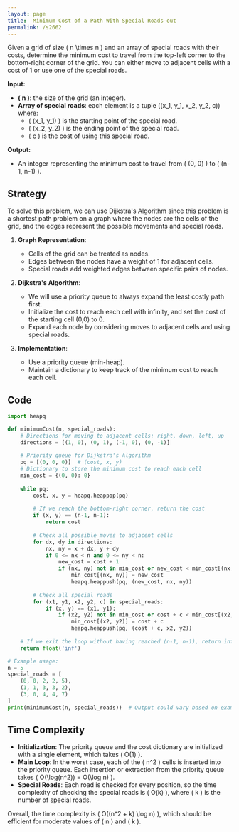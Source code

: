 ```yaml
---
layout: page
title:  Minimum Cost of a Path With Special Roads-out
permalink: /s2662
---
```


Given a grid of size \( n \times n \) and an array of special roads with their costs, determine the minimum cost to travel from the top-left corner to the bottom-right corner of the grid. You can either move to adjacent cells with a cost of 1 or use one of the special roads.

**Input:**

- **\( n \)**: the size of the grid (an integer).
- **Array of special roads**: each element is a tuple \((x_1, y_1, x_2, y_2, c)\) where:
  - \( (x_1, y_1) \) is the starting point of the special road.
  - \( (x_2, y_2) \) is the ending point of the special road.
  - \( c \) is the cost of using this special road.

**Output:**

- An integer representing the minimum cost to travel from \( (0, 0) \) to \( (n-1, n-1) \).

## Strategy

To solve this problem, we can use Dijkstra's Algorithm since this problem is a shortest path problem on a graph where the nodes are the cells of the grid, and the edges represent the possible movements and special roads.

1. **Graph Representation**:
   - Cells of the grid can be treated as nodes.
   - Edges between the nodes have a weight of 1 for adjacent cells.
   - Special roads add weighted edges between specific pairs of nodes.

2. **Dijkstra's Algorithm**:
   - We will use a priority queue to always expand the least costly path first.
   - Initialize the cost to reach each cell with infinity, and set the cost of the starting cell (0,0) to 0.
   - Expand each node by considering moves to adjacent cells and using special roads.

3. **Implementation**:
   - Use a priority queue (min-heap).
   - Maintain a dictionary to keep track of the minimum cost to reach each cell.

## Code

```python
import heapq

def minimumCost(n, special_roads):
    # Directions for moving to adjacent cells: right, down, left, up
    directions = [(1, 0), (0, 1), (-1, 0), (0, -1)]
    
    # Priority queue for Dijkstra's Algorithm
    pq = [(0, 0, 0)]  # (cost, x, y)
    # Dictionary to store the minimum cost to reach each cell
    min_cost = {(0, 0): 0}
    
    while pq:
        cost, x, y = heapq.heappop(pq)
        
        # If we reach the bottom-right corner, return the cost
        if (x, y) == (n-1, n-1):
            return cost
        
        # Check all possible moves to adjacent cells
        for dx, dy in directions:
            nx, ny = x + dx, y + dy
            if 0 <= nx < n and 0 <= ny < n:
                new_cost = cost + 1
                if (nx, ny) not in min_cost or new_cost < min_cost[(nx, ny)]:
                    min_cost[(nx, ny)] = new_cost
                    heapq.heappush(pq, (new_cost, nx, ny))
        
        # Check all special roads
        for (x1, y1, x2, y2, c) in special_roads:
            if (x, y) == (x1, y1):
                if (x2, y2) not in min_cost or cost + c < min_cost[(x2, y2)]:
                    min_cost[(x2, y2)] = cost + c
                    heapq.heappush(pq, (cost + c, x2, y2))
                    
    # If we exit the loop without having reached (n-1, n-1), return inf as indicatión of no path found
    return float('inf')

# Example usage:
n = 5
special_roads = [
    (0, 0, 2, 2, 5),
    (1, 1, 3, 3, 2),
    (3, 0, 4, 4, 7)
]
print(minimumCost(n, special_roads))  # Output could vary based on example input
```

## Time Complexity

- **Initialization**: The priority queue and the cost dictionary are initialized with a single element, which takes \( O(1) \).
- **Main Loop**: In the worst case, each of the \( n^2 \) cells is inserted into the priority queue. Each insertion or extraction from the priority queue takes \( O(\log(n^2)) = O(\log n) \).
- **Special Roads**: Each road is checked for every position, so the time complexity of checking the special roads is \( O(k) \), where \( k \) is the number of special roads.

Overall, the time complexity is \( O((n^2 + k) \log n) \), which should be efficient for moderate values of \( n \) and \( k \).